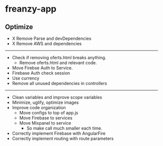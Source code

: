 # freanzy-app




## Optimize

- X Remove Parse and devDependencies
- X Remove AWS and dependencies

----------------------------------------------------------------

- Check if removing oferts.html breaks anything.
  - Remove oferts.html and relevant code.
- Move Firebse Auth to Service.
- Firebase Auth check session
- Use currency
- Remove all unused dependencies in controllers

-----------------------------------------------------------------  
- Clean variables and improve scope variables
- Minimize, uglify, optimize images
- Improve code organization
  - Move configs to top of app.js
  - Move Firebase to services
  - Move Mixpanel to service
    - So make call much smaller each time.
- Correctly implement Firebase with AngularFire
- Correctly implement routing with route parameters
